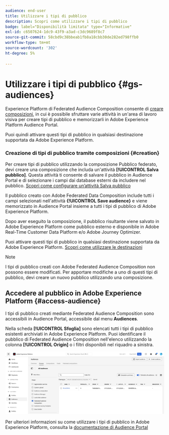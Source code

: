 ```yaml
---
audience: end-user
title: Utilizzare i tipi di pubblico
description: Scopri come utilizzare i tipi di pubblico
badge: label="Disponibilità limitata" type="Informative"
exl-id: c6507624-1dc9-43f9-a3ad-c3dc9689f8c7
source-git-commit: 58cbd9c38bbeab1fb8a18cbb30de282ed798ffb0
workflow-type: tm+mt
source-wordcount: '302'
ht-degree: 5%

---
```


# Utilizzare i tipi di pubblico {#gs-audiences}

Experience Platform di Federated Audience Composition consente di [creare composizioni](../compositions/gs-compositions.md), in cui è possibile sfruttare varie attività in un&#39;area di lavoro visiva per creare tipi di pubblico e memorizzarli in Adobe Experience Platform Audience Portal.

Puoi quindi attivare questi tipi di pubblico in qualsiasi destinazione supportata da Adobe Experience Platform.

### Creazione di tipi di pubblico tramite composizioni {#creation}

Per creare tipi di pubblico utilizzando la composizione Pubblico federato, devi creare una composizione che includa un&#39;attività **[!UICONTROL Salva pubblico]**. Questa attività ti consente di salvare il pubblico in Audience Portal e di selezionare i campi dai database esterni da includere nel pubblico. [Scopri come configurare un’attività Salva pubblico](../compositions/activities/save-audience.md)

Il pubblico creato con Adobe Federated Data Composition include tutti i campi selezionati nell&#39;attività **{!UICONTROL Save audience}** e viene memorizzato in Audience Portal insieme a tutti i tipi di pubblico di Adobe Experience Platform.

Dopo aver eseguito la composizione, il pubblico risultante viene salvato in Adobe Experience Platform come pubblico esterno e disponibile in Adobe Real-Time Customer Data Platform e/o Adobe Journey Optimizer.

Puoi attivare questi tipi di pubblico in qualsiasi destinazione supportata da Adobe Experience Platform. [Scopri come utilizzare le destinazioni](https://experienceleague.adobe.com/en/docs/experience-platform/destinations/home)

>[!NOTE]
>
>I tipi di pubblico creati con Adobe Federated Audience Composition non possono essere modificati. Per apportare modifiche a uno di questi tipi di pubblico, devi creare un nuovo pubblico utilizzando una composizione.

## Accedere al pubblico in Adobe Experience Platform {#access-audience}

I tipi di pubblico creati mediante Federated Audience Composition sono accessibili in Audience Portal, accessibile dal menu **Audiences**.

Nella scheda **[!UICONTROL Sfoglia]** sono elencati tutti i tipi di pubblico esistenti archiviati in Adobe Experience Platform. Puoi identificare il pubblico di Federated Audience Composition nell&#39;elenco utilizzando la colonna **[!UICONTROL Origin]** o i filtri disponibili nel riquadro a sinistra.

![](assets/audiences-list.png)

Per ulteriori informazioni su come utilizzare i tipi di pubblico in Adobe Experience Platform, consulta la [documentazione di Audience Portal](https://experienceleague.adobe.com/en/docs/experience-platform/segmentation/ui/audience-portal)

<!-- add link to this donc once published: https://jira.corp.adobe.com/browse/PLAT-198674-->